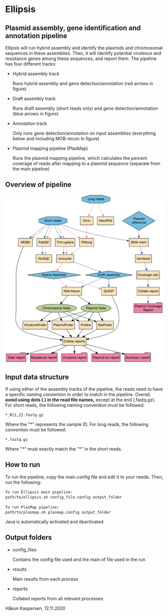 # Ellipsis
## Plasmid assembly, gene identification and annotation pipeline

Ellipsis will run hybrid assembly and identify the plasmids and chromosomal sequences in these assemblies.
Then, it will identify potential virulence and resistance genes among these sequences, and report them. 
The pipeline has four different tracks:

- Hybrid assembly track

   Runs hybrid assembly and gene detection/annotation (red arrows in figure)

- Draft assembly track

   Runs draft assembly (short reads only) and gene detection/annotation (blue arrows in figure)

- Annotation track

   Only runs gene detection/annotation on input assemblies (everything below and including MOB-recon in figure)

- Plasmid mapping pipeline (PlasMap)

   Runs the plasmid mapping pipeline, which calculates the percent coverage of reads after mapping to a plasmid sequence (separate from the main pipeline)

## Overview of pipeline
![Ellipsis pipeline](pipeline.png)

## Input data structure
If using either of the assembly tracks of the pipeline, the reads need to have a specific naming convention in order to match in the pipeline.
Overall, **avoid using dots (.) in the read file names,** except at the end (.fastq.gz).
For short reads, the following naming convention must be followed:
```
*_R{1,2}.fastq.gz
```
Where the "*" represents the sample ID. For long reads, the following convention must be followed:
```
*.fastq.gz
```
Where "\*" must exactly match the "\*" in the short reads. 

## How to run
To run the pipeline, copy the main.config file and edit it to your needs.
Then, run the following:

```
To run Ellipsis main pipeline:
path/to/ellipsis.sh config_file.config output_folder

To run PlasMap pipeline:
path/to/plasmap.sh plasmap.config output_folder
```
Java is automatically activated and deactivated.

## Output folders

- config_files

   Contains the config file used and the main.nf file used in the run

- results

   Main results from each process

- reports

   Collated reports from all relevant processes

Håkon Kaspersen,
12.11.2020
